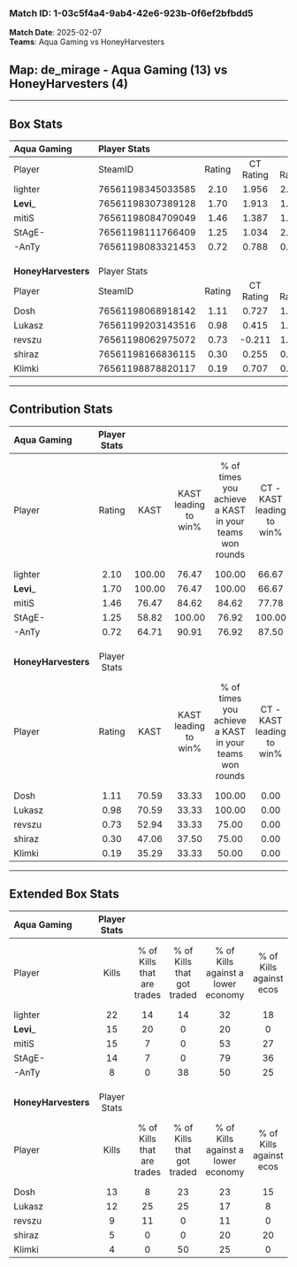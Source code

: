 ### Match ID: 1-03c5f4a4-9ab4-42e6-923b-0f6ef2bfbdd5  
**Match Date**: 2025-02-07  
**Teams**: Aqua Gaming vs HoneyHarvesters  

## **Map**: de_mirage - Aqua Gaming (13) vs HoneyHarvesters (4)  
---  

## Box Stats  

| **Aqua Gaming**     | Player Stats      |        |           |          |        |       |       |         |        |      |     |
| :- | :- | :-: | :-: | :-: | :-: | :-: | :-: | :-: | :-: | :-: | :-: |
| Player              | SteamID           | Rating | CT Rating | T Rating |  KAST  |  ADR  | Kills | Assists | Deaths | K/D  | HS% |
| lighter             | 76561198345033585 |  2.10  |   1.956   |  2.559   | 100.00 | 152.9 |  22   |    8    |   11   | 2.00 | 59  |
| __Levi___           | 76561198307389128 |  1.70  |   1.913   |  1.309   | 100.00 | 82.5  |  15   |    2    |   4    | 3.75 | 53  |
| mitiS               | 76561198084709049 |  1.46  |   1.387   |  1.872   | 76.47  | 88.8  |  15   |    3    |   7    | 2.14 | 46  |
| StAgE-              | 76561198111766409 |  1.25  |   1.034   |  2.003   | 58.82  | 95.1  |  14   |    5    |   9    | 1.56 | 28  |
| -AnTy               | 76561198083321453 |  0.72  |   0.788   |  0.765   | 64.71  | 40.8  |   8   |    4    |   12   | 0.67 | 62  |
|                     |                   |        |           |          |        |       |       |         |        |      |     |
|                     |                   |        |           |          |        |       |       |         |        |      |     |
|                     |                   |        |           |          |        |       |       |         |        |      |     |
| **HoneyHarvesters** | Player Stats      |        |           |          |        |       |       |         |        |      |     |
| Player              | SteamID           | Rating | CT Rating | T Rating |  KAST  |  ADR  | Kills | Assists | Deaths | K/D  | HS% |
| Dosh                | 76561198068918142 |  1.11  |   0.727   |  1.406   | 70.59  | 82.7  |  13   |    3    |   13   | 1.00 | 38  |
| Lukasz              | 76561199203143516 |  0.98  |   0.415   |  1.215   | 70.59  | 88.4  |  12   |    2    |   16   | 0.75 | 50  |
| revszu              | 76561198062975072 |  0.73  |  -0.211   |  1.121   | 52.94  | 73.7  |   9   |    4    |   14   | 0.64 | 55  |
| shiraz              | 76561198166836115 |  0.30  |   0.255   |  0.367   | 47.06  | 38.1  |   5   |    4    |   16   | 0.31 | 60  |
| Klimki              | 76561198878820117 |  0.19  |   0.707   |  0.021   | 35.29  | 39.8  |   4   |    2    |   15   | 0.27 | 50  |
---  

## Contribution Stats  

| **Aqua Gaming**     | Player Stats |        |                      |                                                        |                           |                                                             |                          |                                                            |
| :- | :-: | :-: | :-: | :-: | :-: | :-: | :-: | :-: |
| Player              |    Rating    |  KAST  | KAST leading to win% | % of times you achieve a KAST in your teams won rounds | CT - KAST leading to win% | CT - % of times you achieve a KAST in your teams won rounds | T - KAST leading to win% | T - % of times you achieve a KAST in your teams won rounds |
| lighter             |     2.10     | 100.00 |        76.47         |                         100.00                         |           66.67           |                           100.00                            |          100.00          |                           100.00                           |
| __Levi___           |     1.70     | 100.00 |        76.47         |                         100.00                         |           66.67           |                           100.00                            |          100.00          |                           100.00                           |
| mitiS               |     1.46     | 76.47  |        84.62         |                         84.62                          |           77.78           |                            87.50                            |          100.00          |                           80.00                            |
| StAgE-              |     1.25     | 58.82  |        100.00        |                         76.92                          |          100.00           |                            75.00                            |          100.00          |                           80.00                            |
| -AnTy               |     0.72     | 64.71  |        90.91         |                         76.92                          |           87.50           |                            87.50                            |          100.00          |                           60.00                            |
|                     |              |        |                      |                                                        |                           |                                                             |                          |                                                            |
|                     |              |        |                      |                                                        |                           |                                                             |                          |                                                            |
|                     |              |        |                      |                                                        |                           |                                                             |                          |                                                            |
| **HoneyHarvesters** | Player Stats |        |                      |                                                        |                           |                                                             |                          |                                                            |
| Player              |    Rating    |  KAST  | KAST leading to win% | % of times you achieve a KAST in your teams won rounds | CT - KAST leading to win% | CT - % of times you achieve a KAST in your teams won rounds | T - KAST leading to win% | T - % of times you achieve a KAST in your teams won rounds |
| Dosh                |     1.11     | 70.59  |        33.33         |                         100.00                         |           0.00            |                            0.00                             |          44.44           |                           100.00                           |
| Lukasz              |     0.98     | 70.59  |        33.33         |                         100.00                         |           0.00            |                            0.00                             |          40.00           |                           100.00                           |
| revszu              |     0.73     | 52.94  |        33.33         |                         75.00                          |           0.00            |                            0.00                             |          37.50           |                           75.00                            |
| shiraz              |     0.30     | 47.06  |        37.50         |                         75.00                          |           0.00            |                            0.00                             |          60.00           |                           75.00                            |
| Klimki              |     0.19     | 35.29  |        33.33         |                         50.00                          |           0.00            |                            0.00                             |          50.00           |                           50.00                            |
---  

## Extended Box Stats  

| **Aqua Gaming**     | Player Stats |                            |                            |                                    |                         |                              |                                 |        |                             |                                     |                          |                               |                            |
| :- | :-: | :-: | :-: | :-: | :-: | :-: | :-: | :-: | :-: | :-: | :-: | :-: | :-: |
| Player              |    Kills     | % of Kills that are trades | % of Kills that got traded | % of Kills against a lower economy | % of Kills against ecos | % of Kills that are flawless | % of Kills that are close duels | Deaths | % of Deaths that get traded | % of Deaths against a lower economy | % of Deaths against ecos | % of Deaths that are flawless | % of Deaths that are close |
| lighter             |      22      |             14             |             14             |                 32                 |           18            |              64              |                5                |   11   |              9              |                 36                  |            9             |              64               |             18             |
| __Levi___           |      15      |             20             |             0              |                 20                 |            0            |              40              |                7                |   4    |             25              |                 50                  |            0             |              100              |             0              |
| mitiS               |      15      |             7              |             0              |                 53                 |           27            |              67              |               13                |   7    |             29              |                 14                  |            0             |              29               |             14             |
| StAgE-              |      14      |             7              |             0              |                 79                 |           36            |              64              |                7                |   9    |             22              |                 22                  |            0             |              78               |             11             |
| -AnTy               |      8       |             0              |             38             |                 50                 |           25            |              63              |               13                |   12   |             17              |                 25                  |            8             |              67               |             8              |
|                     |              |                            |                            |                                    |                         |                              |                                 |        |                             |                                     |                          |                               |                            |
|                     |              |                            |                            |                                    |                         |                              |                                 |        |                             |                                     |                          |                               |                            |
|                     |              |                            |                            |                                    |                         |                              |                                 |        |                             |                                     |                          |                               |                            |
| **HoneyHarvesters** | Player Stats |                            |                            |                                    |                         |                              |                                 |        |                             |                                     |                          |                               |                            |
| Player              |    Kills     | % of Kills that are trades | % of Kills that got traded | % of Kills against a lower economy | % of Kills against ecos | % of Kills that are flawless | % of Kills that are close duels | Deaths | % of Deaths that get traded | % of Deaths against a lower economy | % of Deaths against ecos | % of Deaths that are flawless | % of Deaths that are close |
| Dosh                |      13      |             8              |             23             |                 23                 |           15            |              69              |                8                |   13   |             23              |                  8                  |            0             |              54               |             0              |
| Lukasz              |      12      |             25             |             25             |                 17                 |            8            |              75              |               17                |   16   |              0              |                 13                  |            6             |              56               |             13             |
| revszu              |      9       |             11             |             0              |                 11                 |            0            |              78              |                0                |   14   |              0              |                 14                  |            7             |              57               |             14             |
| shiraz              |      5       |             0              |             0              |                 20                 |           20            |              40              |               40                |   16   |             13              |                  6                  |            0             |              69               |             0              |
| Klimki              |      4       |             0              |             50             |                 25                 |            0            |              25              |                0                |   15   |              7              |                 13                  |            7             |              67               |             13             |
